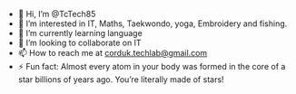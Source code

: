 - 👋 Hi, I’m @TcTech85
- 👀 I’m interested in IT, Maths, Taekwondo, yoga, Embroidery and fishing.
- 🌱 I’m currently learning language
- 💞️ I’m looking to collaborate on IT
- 📫 How to reach me at corduk.techlab@gmail.com
- ⚡ Fun fact: Almost every atom in your body was formed in the core of a star billions of years ago. You’re literally made of stars!

<!---
TcTech85/TcTech85 is a ✨ special ✨ repository because its `README.md` (this file) appears on your GitHub profile.
You can click the Preview link to take a look at your changes.
--->
